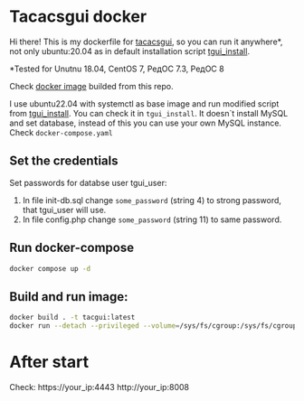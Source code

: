 # Tacacsgui docker

Hi there! This is my dockerfile for [tacacsgui](https://github.com/tacacsgui/tacacsgui), so you can run it anywhere*, not only ubuntu:20.04 as in default installation script [tgui_install](https://github.com/tacacsgui/tgui_install).

*Tested for Unutnu 18.04, CentOS 7, РедОС 7.3, РедОС 8

Check [docker image](https://hub.docker.com/r/karpov780/tacgui) builded from this repo.

I use ubuntu22.04 with systemctl as base image and run modified script from [tgui_install](https://github.com/tacacsgui/tgui_install). You can check it in ```tgui_install```.
It doesn`t install MySQL and set database, instead of this you can use your own MySQL instance. Check ```docker-compose.yaml```

## Set the credentials

Set passwords for databse user tgui_user:
1. In file init-db.sql change ```some_password``` (string 4) to strong password, that tgui_user will use.
2. In file config.php change ```some_password``` (string 11) to same password.

## Run docker-compose

``` bash
docker compose up -d
```

## Build and run image:

``` bash
docker build . -t tacgui:latest
docker run --detach --privileged --volume=/sys/fs/cgroup:/sys/fs/cgroup:ro --volume=./config.php:/opt/tacacsgui/web/api/config.php tacgui:latest
```

# After start

Check:
https://your_ip:4443
http://your_ip:8008
